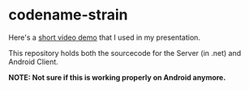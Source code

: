 # codename-strain

Here's a [short video demo](http://youtu.be/l3j3YySmCuE) that I used in my presentation.

This repository holds both the sourcecode for the Server (in .net) and Android Client.

**NOTE: Not sure if this is working properly on Android anymore.**
